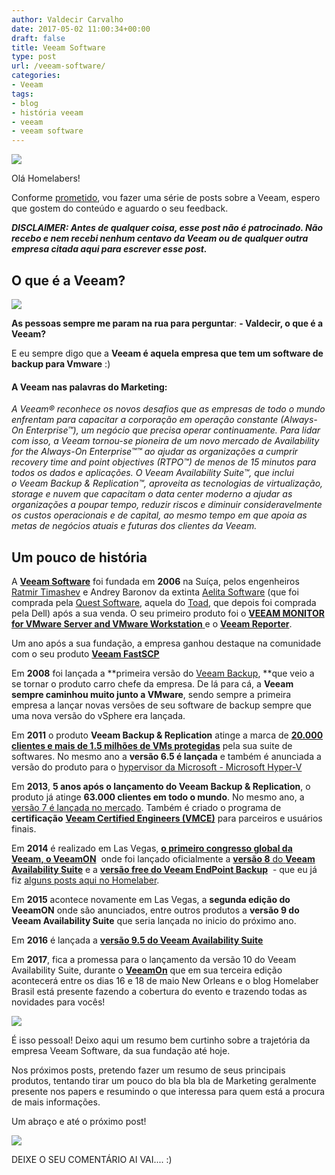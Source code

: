 ```yaml
---
author: Valdecir Carvalho
date: 2017-05-02 11:00:34+00:00
draft: false
title: Veeam Software
type: post
url: /veeam-software/
categories:
- Veeam
tags:
- blog
- história veeam
- veeam
- veeam software
---
```


![](/imagens/2017/04/banner-homelaber-veeamon.jpg)


Olá Homelabers!

Conforme [prometido](http://homelaber.com.br/veeamon-2017-eu-vou/), vou fazer uma série de posts sobre a Veeam, espero que gostem do conteúdo e aguardo o seu feedback.

_**DISCLAIMER: Antes de qualquer coisa, esse post não é patrocinado. Não recebo e nem recebi nenhum centavo da Veeam ou de qualquer outra empresa citada aqui para escrever esse post.**_



## O que é a Veeam?



![](/imagens/2016/06/veeam_2014_logo_color.png)


**As pessoas sempre me param na rua para perguntar**: **- Valdecir, o que é a Veeam?**

E eu sempre digo que a **Veeam é aquela empresa que tem um software de backup para Vmware** :)



#### A Veeam nas palavras do Marketing:



_A Veeam® reconhece os novos desafios que as empresas de todo o mundo enfrentam para capacitar a corporação em operação constante (Always-On Enterprise™), um negócio que precisa operar continuamente. Para lidar com isso, a Veeam tornou-se pioneira de um novo mercado de Availability for the Always-On Enterprise™™ ao ajudar as organizações a cumprir recovery time and point objectives (RTPO™) de menos de 15 minutos para todos os dados e aplicações. O Veeam Availability Suite™, que inclui o Veeam Backup & Replication™, aproveita as tecnologias de virtualização, storage e nuvem que capacitam o data center moderno a ajudar as organizações a poupar tempo, reduzir riscos e diminuir consideravelmente os custos operacionais e de capital, ao mesmo tempo em que apoia as metas de negócios atuais e futuras dos clientes da Veeam._



## Um pouco de história



A [**Veeam Software**](https://pt.wikipedia.org/wiki/Veeam_Software) foi fundada em **2006** na Suíça, pelos engenheiros [Ratmir Timashev](https://www.linkedin.com/in/ratmirtimahsev/) e Andrey Baronov da extinta [Aelita Software](https://en.wikipedia.org/wiki/Aelita_Software_Corporation) (que foi comprada pela [Quest Software](https://en.wikipedia.org/wiki/Quest_Software), aquela do [Toad](https://en.wikipedia.org/wiki/Toad_(software)), que depois foi comprada pela Dell) após a sua venda. O seu primeiro produto foi o [**VEEAM MONITOR for VMware Server and VMware Workstation** ](https://www.veeam.com/news/veeam-software-announces-the-release-of-veeam-monitor-for-vmware-server-and-vmware-workstation.html)e o **[Veeam Reporter](https://www.veeam.com/news/veeam-software-announces-the-release-of-veeam-reporter-for-vi3.html)**.

Um ano após a sua fundação, a empresa ganhou destaque na comunidade com o seu produto **[Veeam FastSCP](https://www.veeam.com/404.html)**

Em **2008** foi lançada a **primeira versão do [Veeam Backup](https://www.veeam.com/news/veeam-backup-now-available-for-vmware-backup-and-replication.html), **que veio a se tornar o produto carro chefe da empresa. De lá para cá, a **Veeam sempre caminhou muito junto a VMware**, sendo sempre a primeira empresa a lançar novas versões de seu software de backup sempre que uma nova versão do vSphere era lançada.

Em **2011** o produto **Veeam Backup & Replication** atinge a marca de [**20.000 clientes e mais de 1.5 milhões de VMs protegidas**](https://www.veeam.com/news/20000-customers-worldwide-now-use-veeam-backup-replication.html) pela sua suite de softwares. No mesmo ano a **versão 6.5 é lançada** e também é anunciada a versão do produto para o [hypervisor da Microsoft - Microsoft Hyper-V](https://www.veeam.com/news/veeam-brings-its-backup-protection-to-windows-server-hyper-v150.html)

Em **2013**, **5 anos após o lançamento do Veeam Backup & Replication**, o produto já atinge **63.000 clientes em todo o mundo**. No mesmo ano, a [versão 7 é lançada no mercado](https://www.veeam.com/news/veeam-backup-and-replication-v7-now-available.html). Também é criado o programa de **certificação** [**Veeam Certified Engineers (VMCE)**](https://www.veeam.com/news/new-technical-training-and-certification-programs.html) para parceiros e usuários finais.

Em **2014** é realizado em Las Vegas, [**o primeiro congresso global da Veeam, o VeeamON**](https://www.veeam.com/news/veeam-announces-inaugural-conference-veeamon-the-worlds-premier-data-center-availability-event-in-las-vegas.html)  onde foi lançado oficialmente a [**versão 8** do **Veeam Availability Suite**](https://www.veeam.com/news/veeam-reports-65-year-over-year-revenue-growth-for-q3-veeam-availability-suite-v8-now-available.html) e a **[versão free do Veeam EndPoint Backup](https://www.veeam.com/news/veeam-announces-veeam-endpoint-backup-free-extending-protection-to-desktops-and-laptops.html)**  - que eu já fiz [alguns posts aqui no Homelaber](http://homelaber.com.br/video-veeam-endpoint-backup-free-instalacao-backup-restore-e-desastre-recovery/).

Em **2015** acontece novamente em Las Vegas, a **segunda edição do VeeamON** onde são anunciados, entre outros produtos a **versão 9 do Veeam Availability Suite** que seria lançada no inicio do próximo ano.

Em **2016** é lançada a [**versão 9.5 do Veeam Availability Suite**](https://www.veeam.com/news/veeam-announces-most-scalable-availability-suite-heralding-new-era-for-enterprises.html)

Em **2017**, fica a promessa para o lançamento da versão 10 do Veeam Availability Suite, durante o [**VeeamOn**](https://www.veeam.com/veeamon/) que em sua terceira edição acontecerá entre os dias 16 e 18 de maio New Orleans e o blog Homelaber Brasil está presente fazendo a cobertura do evento e trazendo todas as novidades para vocês!

![](/imagens/2017/04/veeamon-logo-preto.png)


É isso pessoal! Deixo aqui um resumo bem curtinho sobre a trajetória da empresa Veeam Software, da sua fundação até hoje.

Nos próximos posts, pretendo fazer um resumo de seus principais produtos, tentando tirar um pouco do bla bla bla de Marketing geralmente presente nos papers e resumindo o que interessa para quem está a procura de mais informações.

Um abraço e até o próximo post!

![](/imagens/2017/04/Gato-de-Botas-personagem-que-surgiu-em-Shrek-2-deve-ganhar-filme-proprio.jpg)




DEIXE O SEU COMENTÁRIO AI VAI.... :)
